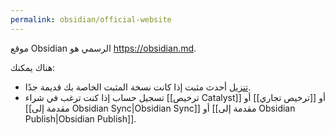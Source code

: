 ```yaml
---
permalink: obsidian/official-website
---
```


موقع Obsidian الرسمي هو <https://obsidian.md>.

هناك يمكنك:

- [تنزيل](https://obsidian.md/download) أحدث مثبت إذا كانت نسخة المثبت الخاصة بك قديمة جدًا.
- تسجيل حساب إذا كنت ترغب في شراء [[ترخيص Catalyst]] أو [[ترخيص تجاري]] أو [[مقدمة إلى Obsidian Sync|Obsidian Sync]] أو [[مقدمة إلى Obsidian Publish|Obsidian Publish]].
